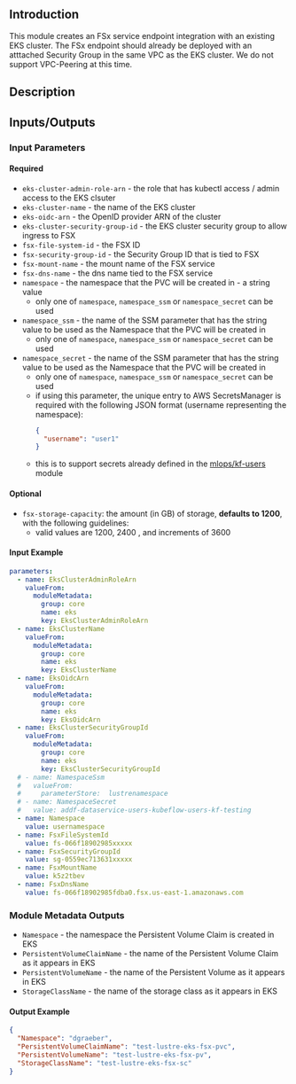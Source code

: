 ## Introduction
This module creates an FSx service endpoint integration with an existing EKS cluster.  The FSx endpoint should already be deployed
with an atttached Security Group in the same VPC as the EKS cluster.  We do not support VPC-Peering at this time. 


## Description


## Inputs/Outputs


### Input Parameters


#### Required
- `eks-cluster-admin-role-arn` - the role that has kubectl access / admin access to the EKS clsuter
- `eks-cluster-name` - the name of the EKS cluster
- `eks-oidc-arn` - the OpenID provider ARN of the cluster
- `eks-cluster-security-group-id` - the EKS cluster security group to allow ingress to FSX
- `fsx-file-system-id` - the FSX ID
- `fsx-security-group-id` - the Security Group ID that is tied to FSX
- `fsx-mount-name` - the mount name of the FSX service
- `fsx-dns-name` - the dns name tied to the FSX service
- `namespace` - the namespace that the PVC will be created in - a string value
  - only one of `namespace`, `namespace_ssm` or `namespace_secret` can be used 
- `namespace_ssm` - the name of the SSM parameter that has the string value to be used as the Namespace that the PVC will be created in
  - only one of `namespace`, `namespace_ssm` or `namespace_secret` can be used 
- `namespace_secret` - the name of the SSM parameter that has the string value to be used as the Namespace that the PVC will be created in
  - only one of `namespace`, `namespace_ssm` or `namespace_secret` can be used 
  - if using this parameter, the unique entry to AWS SecretsManager is required with the following JSON format (username representing the namespace):
    ```json
    {
      "username": "user1"
    }
    ```
  - this is to support secrets already defined in the [mlops/kf-users](../../mlops/kubeflow-users/README.md) module

#### Optional
- `fsx-storage-capacity`: the amount (in GB) of storage, **defaults to 1200**, with the following guidelines:
  -  valid values are 1200, 2400 , and increments of 3600

#### Input Example
```yaml
parameters:
  - name: EksClusterAdminRoleArn
    valueFrom:
      moduleMetadata:
        group: core
        name: eks
        key: EksClusterAdminRoleArn
  - name: EksClusterName
    valueFrom:
      moduleMetadata:
        group: core
        name: eks
        key: EksClusterName
  - name: EksOidcArn
    valueFrom:
      moduleMetadata:
        group: core
        name: eks
        key: EksOidcArn
  - name: EksClusterSecurityGroupId
    valueFrom:
      moduleMetadata:
        group: core
        name: eks
        key: EksClusterSecurityGroupId
  # - name: NamespaceSsm
  #   valueFrom:
  #     parameterStore:  lustrenamespace
  # - name: NamespaceSecret
  #   value: addf-dataservice-users-kubeflow-users-kf-testing
  - name: Namespace
    value: usernamespace
  - name: FsxFileSystemId
    value: fs-066f18902985xxxxx
  - name: FsxSecurityGroupId
    value: sg-0559ec713631xxxxx
  - name: FsxMountName
    value: k5z2tbev
  - name: FsxDnsName
    value: fs-066f18902985fdba0.fsx.us-east-1.amazonaws.com
```

### Module Metadata Outputs
- `Namespace` - the namespace the Persistent Volume Claim is created in EKS
- `PersistentVolumeClaimName` - the name of the Persistent Volume Claim as it appears in EKS
- `PersistentVolumeName` - the name of the Persistent Volume as it appears in EKS
- `StorageClassName` - the name of the storage class as it appears in EKS

#### Output Example
```json
{
  "Namespace": "dgraeber",
  "PersistentVolumeClaimName": "test-lustre-eks-fsx-pvc",
  "PersistentVolumeName": "test-lustre-eks-fsx-pv",
  "StorageClassName": "test-lustre-eks-fsx-sc"
}

```